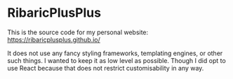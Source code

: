 # RibaricPlusPlus

This is the source code for my personal website: https://ribaricplusplus.github.io/

It does not use any fancy styling frameworks, templating engines, or other such things.
I wanted to keep it as low level as possible. Though I did opt to use React because
that does not restrict customisability in any way.